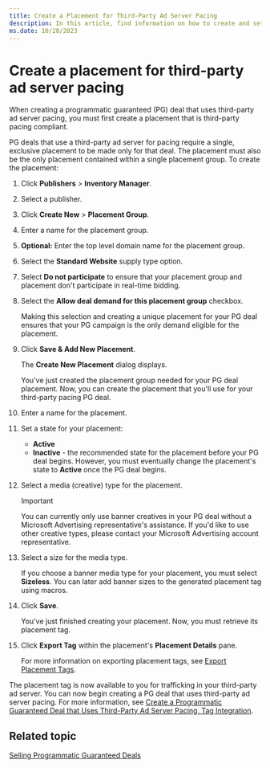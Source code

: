 ```yaml
---
title: Create a Placement for Third-Party Ad Server Pacing
description: In this article, find information on how to create and set up a placement that is third-party pacing compliant.
ms.date: 10/28/2023
---
```


# Create a placement for third-party ad server pacing

When creating a programmatic guaranteed (PG) deal that uses third-party ad server pacing, you must first create a placement that is third-party pacing compliant.

PG deals that use a third-party ad server for pacing require a single, exclusive placement to be made only for that deal. The placement must also be the only placement contained within a single placement group. To create the placement:

1. Click **Publishers** > **Inventory Manager**.

1. Select a publisher.

1. Click **Create New** > **Placement Group**.

1. Enter a name for the placement group.

1. **Optional:** Enter the top level domain name for the placement group.

1. Select the **Standard Website** supply type option.

1. Select **Do not participate** to ensure that your placement group and placement don't participate in real-time bidding.

1. Select the **Allow deal demand for this placement group** checkbox.

    Making this selection and creating a unique placement for your PG deal ensures that your PG campaign is the only demand eligible for the placement.

1. Click **Save & Add New Placement**.

    The **Create New Placement** dialog displays.

    You've just created the placement group needed for your PG deal placement. Now, you can create the placement that you'll use for your third-party pacing PG deal.

1. Enter a name for the placement.

1. Set a state for your placement:
    - **Active**
    - **Inactive** - the recommended state for the placement before your PG deal begins. However, you must eventually change the placement's state to **Active** once the PG deal begins.

1. Select a media (creative) type for the placement.

    > [!IMPORTANT]
    > You can currently only use banner creatives in your PG deal without a Microsoft Advertising representative's assistance. If you'd like to use other creative types, please contact your Microsoft Advertising account representative.

1. Select a size for the media type.

    If you choose a banner media type for your placement, you must select **Sizeless**. You can later add banner sizes to the generated placement tag using macros.

1. Click **Save**.

    You've just finished creating your placement. Now, you must retrieve its placement tag.

1. Click **Export Tag** within the placement's **Placement Details** pane.

    For more information on exporting placement tags, see [Export Placement Tags](export-placement-tags.md).

The placement tag is now available to you for trafficking in your third-party ad server. You can now begin creating a PG deal that uses third-party ad server pacing. For more information, see [Create a Programmatic Guaranteed Deal that Uses Third-Party Ad Server Pacing, Tag Integration](create-a-programmatic-guaranteed-selling-line-item-ssp.md).

## Related topic

[Selling Programmatic Guaranteed Deals](programmatic-guaranteed-selling-line-items.md)
